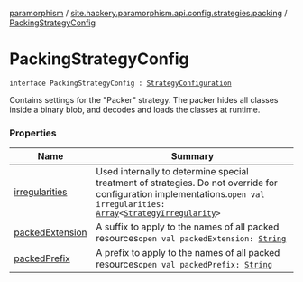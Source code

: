 [paramorphism](../../index.md) / [site.hackery.paramorphism.api.config.strategies.packing](../index.md) / [PackingStrategyConfig](./index.md)

# PackingStrategyConfig

`interface PackingStrategyConfig : `[`StrategyConfiguration`](../../site.hackery.paramorphism.api.config/-strategy-configuration/index.md)

Contains settings for the "Packer" strategy.
The packer hides all classes inside a binary blob, and decodes and loads the classes at runtime.

### Properties

| Name | Summary |
|---|---|
| [irregularities](irregularities.md) | Used internally to determine special treatment of strategies. Do not override for configuration implementations.`open val irregularities: `[`Array`](https://kotlinlang.org/api/latest/jvm/stdlib/kotlin/-array/index.html)`<`[`StrategyIrregularity`](../../site.hackery.paramorphism.api.config/-strategy-irregularity.md)`>` |
| [packedExtension](packed-extension.md) | A suffix to apply to the names of all packed resources`open val packedExtension: `[`String`](https://kotlinlang.org/api/latest/jvm/stdlib/kotlin/-string/index.html) |
| [packedPrefix](packed-prefix.md) | A prefix to apply to the names of all packed resources`open val packedPrefix: `[`String`](https://kotlinlang.org/api/latest/jvm/stdlib/kotlin/-string/index.html) |
